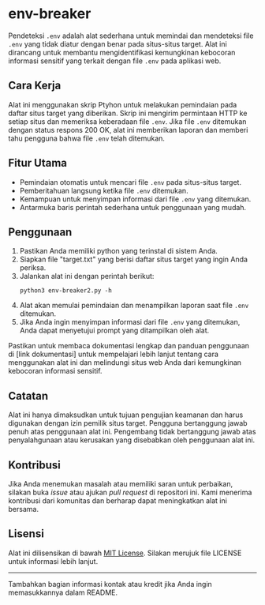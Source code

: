 # env-breaker

Pendeteksi `.env` adalah alat sederhana untuk memindai dan mendeteksi file `.env` yang tidak diatur dengan benar pada situs-situs target. Alat ini dirancang untuk membantu mengidentifikasi kemungkinan kebocoran informasi sensitif yang terkait dengan file `.env` pada aplikasi web.

## Cara Kerja
Alat ini menggunakan skrip Ptyhon untuk melakukan pemindaian pada daftar situs target yang diberikan. Skrip ini mengirim permintaan HTTP ke setiap situs dan memeriksa keberadaan file `.env`. Jika file `.env` ditemukan dengan status respons 200 OK, alat ini memberikan laporan dan memberi tahu pengguna bahwa file `.env` telah ditemukan.

## Fitur Utama
- Pemindaian otomatis untuk mencari file `.env` pada situs-situs target.
- Pemberitahuan langsung ketika file `.env` ditemukan.
- Kemampuan untuk menyimpan informasi dari file `.env` yang ditemukan.
- Antarmuka baris perintah sederhana untuk penggunaan yang mudah.

## Penggunaan
1. Pastikan Anda memiliki python yang terinstal di sistem Anda.
2. Siapkan file "target.txt" yang berisi daftar situs target yang ingin Anda periksa.
3. Jalankan alat ini dengan perintah berikut:
   ```
   python3 env-breaker2.py -h
   ```
4. Alat akan memulai pemindaian dan menampilkan laporan saat file `.env` ditemukan.
5. Jika Anda ingin menyimpan informasi dari file `.env` yang ditemukan, Anda dapat menyetujui prompt yang ditampilkan oleh alat.

Pastikan untuk membaca dokumentasi lengkap dan panduan penggunaan di [link dokumentasi] untuk mempelajari lebih lanjut tentang cara menggunakan alat ini dan melindungi situs web Anda dari kemungkinan kebocoran informasi sensitif.

## Catatan
Alat ini hanya dimaksudkan untuk tujuan pengujian keamanan dan harus digunakan dengan izin pemilik situs target. Pengguna bertanggung jawab penuh atas penggunaan alat ini. Pengembang tidak bertanggung jawab atas penyalahgunaan atau kerusakan yang disebabkan oleh penggunaan alat ini.

## Kontribusi
Jika Anda menemukan masalah atau memiliki saran untuk perbaikan, silakan buka *issue* atau ajukan *pull request* di repositori ini. Kami menerima kontribusi dari komunitas dan berharap dapat meningkatkan alat ini bersama.

## Lisensi
Alat ini dilisensikan di bawah [MIT License](https://opensource.org/licenses/MIT). Silakan merujuk file LICENSE untuk informasi lebih lanjut.

---
Tambahkan bagian informasi kontak atau kredit jika Anda ingin memasukkannya dalam README.
